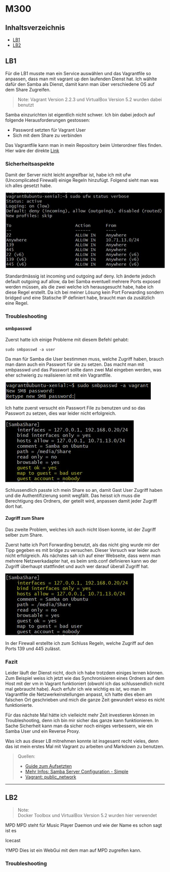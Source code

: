 # M300

## Inhaltsverzeichnis

 * [LB1][5]
 * [LB2][6]

## LB1
Für die LB1 musste man ein Service auswählen und das Vagrantfile so anpassen, dass man mit vagrant up den laufenden Dienst hat.
Ich wählte dafür den Samba als Dienst, damit kann man über verschiedene OS auf dem Share Zugreifen.
> Note: Vagrant Version 2.2.3 und VirtualBox Version 5.2 wurden dabei benutzt

Samba einzurichten ist eigentlich nicht schwer. Ich bin dabei jedoch auf folgende Herausforderungen gestossen:
 * Password setzten für Vagrant User
 * Sich mit dem Share zu verbinden 

Das Vagrantfile kann man in mein Repository beim Unterordner files finden.
Hier wäre der direkte [Link][3]

### Sicherheitsaspekte
Damit der Server nicht leicht angreifbar ist, habe ich mit ufw (Uncomplicated Firewall) einige Regeln hinzufügt.
Folgend sieht man was ich alles gesetzt habe.

![Image](images/ufw.JPG)

Standardmässig ist incoming und outgoing auf deny. Ich änderte jedoch default outgoing auf allow, da bei Samba eventuell mehrere Ports exposed werden müssen, als die zwei welche ich herausgesucht habe, habe ich diese Regel erstellt.
Da ich bei meiner Lösung kein Port Forwarding sondern bridged und eine Statische IP definiert habe, braucht man da zusätzlich eine Regel.

### Troubleshooting
#### smbpasswd
Zuerst hatte ich einige Probleme mit diesem Befehl gehabt: 
    
    sudo smbpasswd -a user 

Da man für Samba die User bestimmen muss, welche Zugriff haben, brauch man dann auch ein Passwort für sie zu setzen. Das macht man mit smbpasswd und das Passwort sollte dann zwei Mal eingeben werden, was eher schwierig zu realisieren ist mit ein Vagrantfile.

![Image](images/smbpasswd.png)


Ich hatte zuerst versucht ein Passwort File zu benutzen und so das Passwort zu setzen, dies war leider nicht erfolgreich.

![Image](images/share_guest.JPG)


Schlussendlich passte ich mein Share so an, damit Gast User Zugriff haben und die Authentifizierung somit wegfällt.
Das heisst ich muss die Berechtigung des Ordners, der geteilt wird, anpassen damit jeder Zugriff dort hat.

#### Zugriff zum Share
Das zweite Problem, welches ich auch nicht lösen konnte, ist der Zugriff selber zum Share.

Zuerst hatte ich Port Forwarding benutzt, als das nicht ging wurde mir der Tipp gegeben es mit bridge zu versuchen.
Dieser Versuch war leider auch nicht erfolgreich. Als nächstes sah ich auf einer Webseite, dass wenn man mehrere Netzwerkadapter hat, es beim smb.conf definieren kann wo der Zugriff überhaupt stattfindet und auch wer darauf überall Zugriff hat.

![Image](images/share_access.JPG)

In der Firewall erstellte ich zum Schluss Regeln, welche Zugriff auf den Ports 139 und 445 zulässt.

### Fazit
Leider läuft der Dienst nicht, doch ich habe trotzdem einiges lernen können. Zum Beispiel weiss ich jetzt wie das Synchronisieren eines Ordners auf dem Host mit der vm in Vagrant funktioniert (obwohl ich das schlussendlich nicht mal gebraucht habe). Auch erfuhr ich wie wichtig es ist, wo man im Vagrantfile die Netzwerkeinstellungen anpasst, ich hatte dies eben am falschen Ort geschrieben und mich die ganze Zeit gewundert wieso es nicht funktionierte.

Für das nächste Mal hätte ich vielleicht mehr Zeit investieren können im Troubleshooting, denn ich bin mir sicher das ganze kann funktionieren. In Sache Sicherheit kann man da sicher noch einiges verbessern, wie ein Samba User und ein Reverse Proxy.

Was ich aus dieser LB mitnehmen konnte ist insgesamt recht vieles, denn das ist mein erstes Mal mit Vagrant zu arbeiten und Markdown zu benutzen.


>Quellen:
>
>* [Guide zum Aufsetzten][1]
>* [Mehr Infos: Samba Server Configuration - Simple][2]
>* [Vagrant: public_network][4]



[1]: https://tutorials.ubuntu.com/tutorial/install-and-configure-samba#0

[2]: https://help.ubuntu.com/community/Samba/SambaServerGuide?_ga=2.217325718.1849541421.1553230786-543561681.1550828100

[3]: https://github.com/nalmik/M300/blob/master/files/Vagrantfile

[4]: https://www.vagrantup.com/docs/networking/public_network.html

***

## LB2
> Note:   
> Docker Toolbox und VirtualBox Version 5.2 wurden hier verwendet  

MPD
MPD steht für Music Player Daemon und wie der Name es schon sagt ist es 

Icecast


YMPD
Dies ist ein WebGui mit dem man auf MPD zugreifen kann.

### Troubleshooting


[5]: https://github.com/nalmik/M300#lb1
[6]: https://github.com/nalmik/M300#lb2
